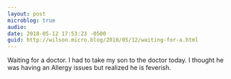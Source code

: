 ```yaml
---
layout: post
microblog: true
audio: 
date: 2018-05-12 17:53:23 -0500
guid: http://wilson.micro.blog/2018/05/12/waiting-for-a.html
---
```

Waiting for a doctor. I had to take my son to the doctor today. I thought he was having an Allergy issues but realized he is feverish. 
